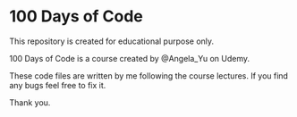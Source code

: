 # 100 Days of Code

This repository is created for educational purpose only.

100 Days of Code is a course created by @Angela_Yu on Udemy.

These code files are written by me following the course lectures. If you find any bugs feel free to fix it.

Thank you.